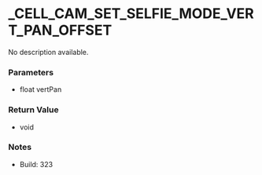 # _CELL_CAM_SET_SELFIE_MODE_VERT_PAN_OFFSET

No description available.

### Parameters
* float vertPan

### Return Value
* void

### Notes
* Build: 323

